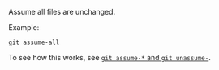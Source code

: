 Assume all files are unchanged.

Example:

```shell
git assume-all
```

To see how this works, see [`git assume-*` and `git unassume-`](../git-assume-and-git-unassume).
